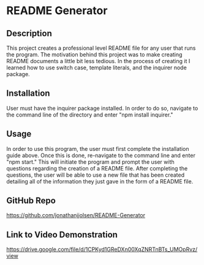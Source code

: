 # README Generator

## Description
This project creates a professional level README file for any user that runs the program. The motivation behind this project was to make creating README documents a little bit less tedious. In the process of creating it I learned how to use switch case, template literals, and the inquirer node package.

## Installation
User must have the inquirer package installed. In order to do so, navigate to the command line of the directory and enter "npm install inquirer."

## Usage
In order to use this program, the user must first complete the installation guide above. Once this is done, re-navigate to the command line and enter "npm start." This will initiate the program and prompt the user with questions regarding the creation of a README file. After completing the questions, the user will be able to use a new file that has been created detailing all of the information they just gave in the form of a README file.

## GitHub Repo 
https://github.com/jonathanjjolsen/README-Generator

## Link to Video Demonstration
https://drive.google.com/file/d/1CPKyd1GReDXn00XqZNRTnBTs_UMOpRvz/view